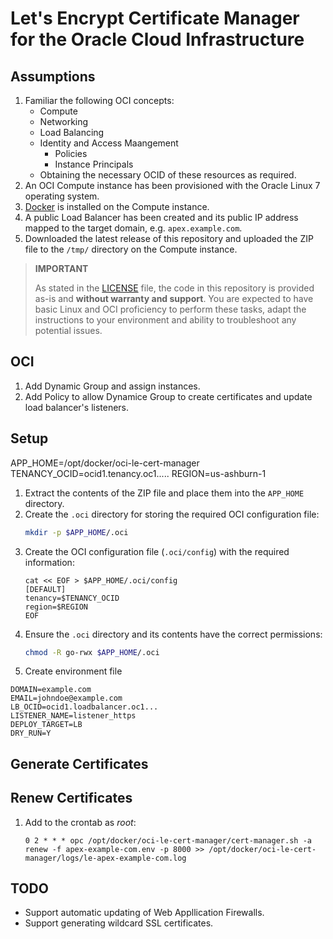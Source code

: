 # Let's Encrypt Certificate Manager for the Oracle Cloud Infrastructure


## Assumptions

1. Familiar the following OCI concepts:
    * Compute
    * Networking
    * Load Balancing
    * Identity and Access Maangement
        * Policies
        * Instance Principals
    * Obtaining the necessary OCID of these resources as required.
1. An OCI Compute instance has been provisioned with the Oracle Linux 7 operating system.
1. [Docker](https://docker.com) is installed on the Compute instance.
1. A public Load Balancer has been created and its public IP address mapped to the target domain, e.g. `apex.example.com`.
1. Downloaded the latest release of this repository and uploaded the ZIP file to the `/tmp/` directory on the Compute instance.

> **IMPORTANT**
>
> As stated in the [LICENSE](./LICENSE) file, the code in this repository is provided as-is and **without warranty and support**. You are expected to have basic Linux and OCI proficiency to perform these tasks, adapt the instructions to your environment and ability to troubleshoot any potential issues.

## OCI

1. Add Dynamic Group and assign instances.
1. Add Policy to allow Dynamice Group to create certificates and update load balancer's listeners.


## Setup

APP_HOME=/opt/docker/oci-le-cert-manager
TENANCY_OCID=ocid1.tenancy.oc1.....
REGION=us-ashburn-1


1. Extract the contents of the ZIP file and place them into the `APP_HOME` directory.
1. Create the `.oci` directory for storing the required OCI configuration file:
    ```bash
    mkdir -p $APP_HOME/.oci
    ```
1. Create the OCI configuration file (`.oci/config`) with the required information:
    ```
    cat << EOF > $APP_HOME/.oci/config
    [DEFAULT]
    tenancy=$TENANCY_OCID
    region=$REGION
    EOF
    ```
1. Ensure the `.oci` directory and its contents have the correct permissions:
    ```bash
    chmod -R go-rwx $APP_HOME/.oci
    ```
1. Create environment file

```
DOMAIN=example.com
EMAIL=johndoe@example.com
LB_OCID=ocid1.loadbalancer.oc1...
LISTENER_NAME=listener_https
DEPLOY_TARGET=LB
DRY_RUN=Y
```

## Generate Certificates



## Renew Certificates

1. Add to the crontab as *root*:
    ```
    0 2 * * * opc /opt/docker/oci-le-cert-manager/cert-manager.sh -a renew -f apex-example-com.env -p 8000 >> /opt/docker/oci-le-cert-manager/logs/le-apex-example-com.log
    ```

## TODO

* Support automatic updating of Web Appllication Firewalls.
* Support generating wildcard SSL certificates.